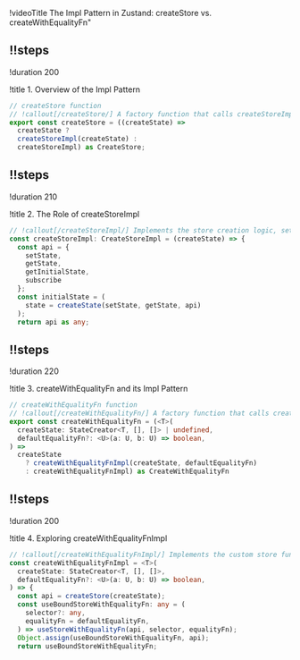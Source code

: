 !videoTitle The Impl Pattern in Zustand: createStore vs. createWithEqualityFn"

## !!steps

!duration 200

!title 1. Overview of the Impl Pattern

```ts ! zustand/src/vanilla.ts
// createStore function
// !callout[/createStore/] A factory function that calls createStoreImpl to handle store creation, depending on whether a createState function is provided.
export const createStore = ((createState) =>
  createState ? 
  createStoreImpl(createState) : 
  createStoreImpl) as CreateStore;
```

## !!steps

!duration 210

!title 2. The Role of createStoreImpl

```ts ! zustand/src/vanilla.ts
// !callout[/createStoreImpl/] Implements the store creation logic, setting up state management functions and returning an API object.
const createStoreImpl: CreateStoreImpl = (createState) => {
  const api = { 
    setState, 
    getState, 
    getInitialState, 
    subscribe 
  };
  const initialState = (
    state = createState(setState, getState, api)
  );
  return api as any;
```

## !!steps

!duration 220

!title 3. createWithEqualityFn and its Impl Pattern

```ts ! zustand/src/traditional.ts
// createWithEqualityFn function
// !callout[/createWithEqualityFn/] A factory function that calls createWithEqualityFnImpl to provide custom store functionality with equality function support.
export const createWithEqualityFn = (<T>(
  createState: StateCreator<T, [], []> | undefined,
  defaultEqualityFn?: <U>(a: U, b: U) => boolean,
) =>
  createState
    ? createWithEqualityFnImpl(createState, defaultEqualityFn)
    : createWithEqualityFnImpl) as CreateWithEqualityFn
```

## !!steps

!duration 200

!title 4. Exploring createWithEqualityFnImpl

```ts ! zustand/src/traditional.ts
// !callout[/createWithEqualityFnImpl/] Implements the custom store functionality, extending the basic store setup with additional capabilities like equality functions.
const createWithEqualityFnImpl = <T>(
  createState: StateCreator<T, [], []>,
  defaultEqualityFn?: <U>(a: U, b: U) => boolean,
) => {
  const api = createStore(createState);
  const useBoundStoreWithEqualityFn: any = (
    selector?: any,
    equalityFn = defaultEqualityFn,
  ) => useStoreWithEqualityFn(api, selector, equalityFn);
  Object.assign(useBoundStoreWithEqualityFn, api);
  return useBoundStoreWithEqualityFn;
```